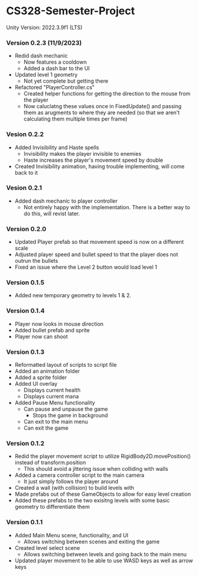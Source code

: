 # CS328-Semester-Project

Unity Version: 2022.3.9f1 (LTS)

### Version 0.2.3 (11/9/2023)
- Redid dash mechanic
    - Now features a cooldown
    - Added a dash bar to the UI
- Updated level 1 geometry
    - Not yet complete but getting there
- Refactored "PlayerController.cs"
    - Created helper functions for getting the direction to the mouse from the player
    - Now caluclatng these values once in FixedUpdate() and passing them as arugments to where they are needed (so that we aren't calculating them multiple times per frame)

### Vesion 0.2.2
- Added Invisibility and Haste spells
    - Invisibility makes the player invisible to enemies
    - Haste increases the player's movement speed by double
- Created Invisibility animation, having trouble implementing, will come back to it


### Vesion 0.2.1
- Added dash mechanic to player controller
    - Not entirely happy with the implementation. There is a better way to do this, will revist later.

### Version 0.2.0 
- Updated Player prefab so that movement speed is now on a different scale
- Adjusted player speed and bullet speed to that the player does not outrun the bullets
- Fixed an issue where the Level 2 button would load level 1

### Version 0.1.5
- Added new temporary geometry to levels 1 & 2.

### Version 0.1.4
- Player now looks in mouse direction
- Added bullet prefab and sprite
- Player now can shoot

### Version 0.1.3
- Reformatted layout of scripts to script file
- Added an animation folder
- Added a sprite folder
- Added UI overlay
    - Displays current health
    - Displays current mana
- Added Pause Menu functionality
    - Can pause and unpause the game
        - Stops the game in background
    - Can exit to the main menu
    - Can exit the game

### Version 0.1.2
- Redid the player movement script to utilize RigidBody2D.movePosition() instead of transform.position
    - This should avoid a jittering issue when colliding with walls
- Added a camera controller script to the main camera
    - It just simply follows the player around
- Created a wall (with collision) to build levels with
- Made prefabs out of these GameObjects to allow for easy level creation
- Added these prefabs to the two exisitng levels with some basic geometry to differentiate them

### Version 0.1.1
- Added Main Menu scene, functionality, and UI
    - Allows switching between scenes and exiting the game
- Created level select scene
    - Allows switching between levels and going back to the main menu
- Updated player movement to be able to use WASD keys as well as arrow keys